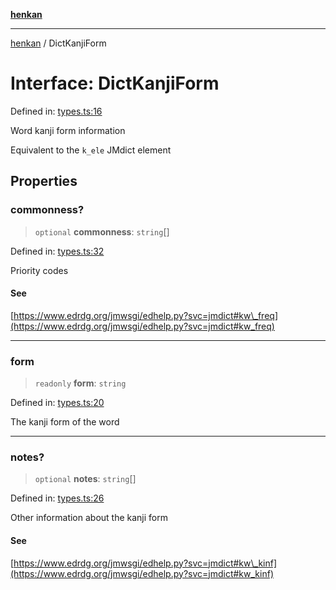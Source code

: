 [**henkan**](../README.md)

***

[henkan](../README.md) / DictKanjiForm

# Interface: DictKanjiForm

Defined in: [types.ts:16](https://github.com/Ronokof/Henkan/blob/17544df04e711a7f1119a1cdd6fdf0d29ac91844/src/types.ts#L16)

Word kanji form information

Equivalent to the `k_ele` JMdict element

## Properties

### commonness?

> `optional` **commonness**: `string`[]

Defined in: [types.ts:32](https://github.com/Ronokof/Henkan/blob/17544df04e711a7f1119a1cdd6fdf0d29ac91844/src/types.ts#L32)

Priority codes

#### See

[https://www.edrdg.org/jmwsgi/edhelp.py?svc=jmdict#kw\_freq](https://www.edrdg.org/jmwsgi/edhelp.py?svc=jmdict#kw_freq)

***

### form

> `readonly` **form**: `string`

Defined in: [types.ts:20](https://github.com/Ronokof/Henkan/blob/17544df04e711a7f1119a1cdd6fdf0d29ac91844/src/types.ts#L20)

The kanji form of the word

***

### notes?

> `optional` **notes**: `string`[]

Defined in: [types.ts:26](https://github.com/Ronokof/Henkan/blob/17544df04e711a7f1119a1cdd6fdf0d29ac91844/src/types.ts#L26)

Other information about the kanji form

#### See

[https://www.edrdg.org/jmwsgi/edhelp.py?svc=jmdict#kw\_kinf](https://www.edrdg.org/jmwsgi/edhelp.py?svc=jmdict#kw_kinf)
